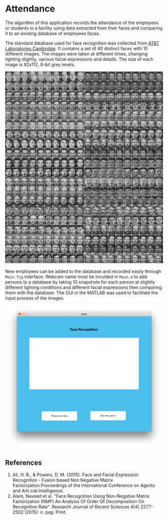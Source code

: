 # Attendance
The algorithm of this application records the attendance of the employees or students in a facility using data extracted from their faces and comparing it to an existing database of employees faces. 

The standard database used for face recognition was collected from [AT&T Laboratories Cambridge](http://www.cl.cam.ac.uk/research/dtg/attarchive/facedatabase.html "title"). It contains a set of 40 distinct faces with 10 different images. The images were taken at different times, changing lighting slightly, various facial expressions and details. The size of each image is 92x112, 8-bit grey levels.

![Alt text](https://github.com/MhAlghamdi/FaceRecognition/blob/master/Attendance/Images/faces.gif "Optional title")

New employees can be added to the database and recorded easily through `Main.fig` interface. Webcam name most be inculded in `Main.m` to add persons to a database by taking 10 snapshots for each person at slightly different lighting conditions and different facial expressions then comparing them with the database. The GUI in the MATLAB was used to facilitate the input process of the images.

![Alt text](https://github.com/MhAlghamdi/FaceRecognition/blob/master/Attendance/Images/main.png "Main interface")

## References
1. Ali, H. B., & Powers, D. M. (2015). Face and Facial Expression Recognition - Fusion based Non Negative Matrix Factorization.Proceedings of the International Conference on Agents and Arti cial Intelligence.
2. Alam, Naveed et al. "Face Recognition Using Non-Negative Matrix Factorization (NMF) An Analysis Of Order Of Decomposition On Recognition Rate". Research Journal of Recent Sciences 4(4).2277-2502 (2015): n. pag. Print.